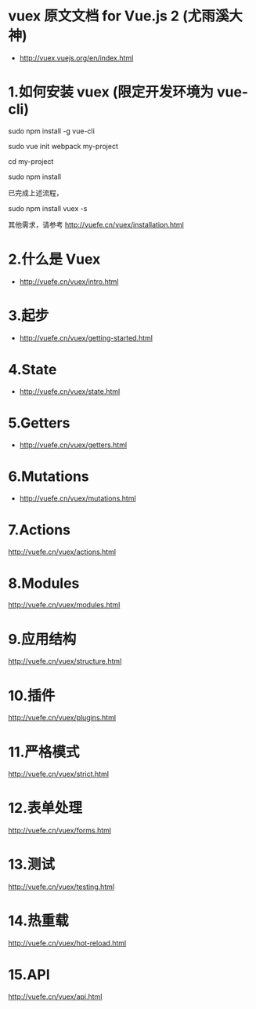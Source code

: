 
# vuex 原文文档 for Vue.js 2 (尤雨溪大神)

-  http://vuex.vuejs.org/en/index.html

# 1.如何安装 vuex (限定开发环境为 vue-cli)

  sudo npm install -g vue-cli

  sudo vue init webpack my-project

  cd my-project

  sudo npm install

  已完成上述流程，

  sudo npm install vuex -s

  其他需求，请参考 http://vuefe.cn/vuex/installation.html

# 2.什么是 Vuex

-  http://vuefe.cn/vuex/intro.html

# 3.起步

-  http://vuefe.cn/vuex/getting-started.html

# 4.State

-  http://vuefe.cn/vuex/state.html

# 5.Getters

 - http://vuefe.cn/vuex/getters.html

# 6.Mutations

 - http://vuefe.cn/vuex/mutations.html

# 7.Actions

  http://vuefe.cn/vuex/actions.html

# 8.Modules

  http://vuefe.cn/vuex/modules.html

# 9.应用结构

  http://vuefe.cn/vuex/structure.html

# 10.插件

  http://vuefe.cn/vuex/plugins.html

# 11.严格模式

  http://vuefe.cn/vuex/strict.html

# 12.表单处理

  http://vuefe.cn/vuex/forms.html

# 13.测试

  http://vuefe.cn/vuex/testing.html

# 14.热重载

  http://vuefe.cn/vuex/hot-reload.html

# 15.API

  http://vuefe.cn/vuex/api.html
